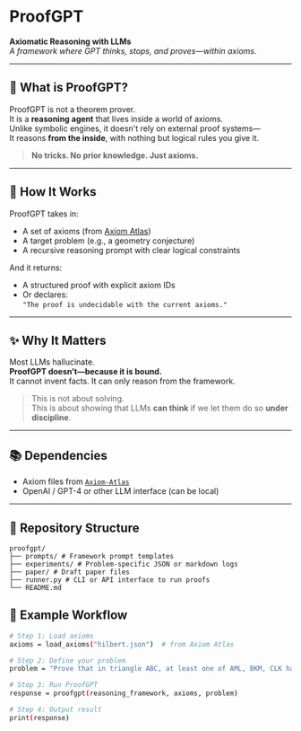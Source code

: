 # ProofGPT

**Axiomatic Reasoning with LLMs**  
*A framework where GPT thinks, stops, and proves—within axioms.*

---

## 🧠 What is ProofGPT?

ProofGPT is not a theorem prover.  
It is a **reasoning agent** that lives inside a world of axioms.  
Unlike symbolic engines, it doesn't rely on external proof systems—  
It reasons **from the inside**, with nothing but logical rules you give it.

> **No tricks. No prior knowledge. Just axioms.**

---

## 🔧 How It Works

ProofGPT takes in:

- A set of axioms (from [Axiom Atlas](https://github.com/Harim923/Axiom-Atlas))
- A target problem (e.g., a geometry conjecture)
- A recursive reasoning prompt with clear logical constraints

And it returns:

- A structured proof with explicit axiom IDs
- Or declares:  
  `"The proof is undecidable with the current axioms."`

---

## ✨ Why It Matters

Most LLMs hallucinate.  
**ProofGPT doesn’t—because it is bound.**  
It cannot invent facts. It can only reason from the framework.

> This is not about solving.  
> This is about showing that LLMs **can think** if we let them do so **under discipline**.

---

## 📚 Dependencies

- Axiom files from [`Axiom-Atlas`](https://github.com/Harim923/Axiom-Atlas)
- OpenAI / GPT-4 or other LLM interface (can be local)

---

## 📁 Repository Structure

```plaintext
proofgpt/
├── prompts/ # Framework prompt templates
├── experiments/ # Problem-specific JSON or markdown logs
├── paper/ # Draft paper files
├── runner.py # CLI or API interface to run proofs
└── README.md
```

## 🔄 Example Workflow

```bash
# Step 1: Load axioms
axioms = load_axioms("hilbert.json")  # from Axiom Atlas

# Step 2: Define your problem
problem = "Prove that in triangle ABC, at least one of AML, BKM, CLK has area ≤ 1/4 area(ABC)"

# Step 3: Run ProofGPT
response = proofgpt(reasoning_framework, axioms, problem)

# Step 4: Output result
print(response)
```
